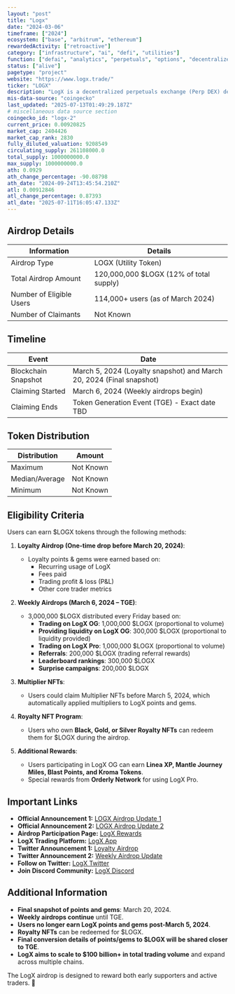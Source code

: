 ```yaml
---
layout: "post"
title: "Logx"
date: "2024-03-06"
timeframe: ["2024"]
ecosystem: ["base", "arbitrum", "ethereum"]
rewardedActivity: ["retroactive"]
category: ["infrastructure", "ai", "defi", "utilities"]
function: ["defai", "analytics", "perpetuals", "options", "decentralized-finance"]
status: ["alive"]
pagetype: "project"
website: "https://www.logx.trade/"
ticker: "LOGX"
description: "LogX is a decentralized perpetuals exchange (Perp DEX) designed for efficient, on-chain perpetual contract trading with deep liquidity and robust trading infrastructure."
mis-data-source: "coingecko"
last_updated: "2025-07-13T01:49:29.187Z"
# miscellaneous data source section
coingecko_id: "logx-2"
current_price: 0.00920825
market_cap: 2404426
market_cap_rank: 2830
fully_diluted_valuation: 9208549
circulating_supply: 261108000.0
total_supply: 1000000000.0
max_supply: 1000000000.0
ath: 0.0929
ath_change_percentage: -90.08798
ath_date: "2024-09-24T13:45:54.210Z"
atl: 0.00912846
atl_change_percentage: 0.87393
atl_date: "2025-07-11T16:05:47.133Z"
---
```


## Airdrop Details

| Information              | Details                                 |
| ------------------------ | --------------------------------------- |
| Airdrop Type             | LOGX (Utility Token)                    |
| Total Airdrop Amount     | 120,000,000 $LOGX (12% of total supply) |
| Number of Eligible Users | 114,000+ users (as of March 2024)       |
| Number of Claimants      | Not Known                               |

## Timeline

| Event               | Date                                                                 |
| ------------------- | -------------------------------------------------------------------- |
| Blockchain Snapshot | March 5, 2024 (Loyalty snapshot) and March 20, 2024 (Final snapshot) |
| Claiming Started    | March 6, 2024 (Weekly airdrops begin)                                |
| Claiming Ends       | Token Generation Event (TGE) - Exact date TBD                        |

## Token Distribution

| Distribution   | Amount    |
| -------------- | --------- |
| Maximum        | Not Known |
| Median/Average | Not Known |
| Minimum        | Not Known |

## Eligibility Criteria

Users can earn $LOGX tokens through the following methods:

1. **Loyalty Airdrop (One-time drop before March 20, 2024)**:

   - Loyalty points & gems were earned based on:
     - Recurring usage of LogX
     - Fees paid
     - Trading profit & loss (P&L)
     - Other core trader metrics

2. **Weekly Airdrops (March 6, 2024 – TGE)**:

   - 3,000,000 $LOGX distributed every Friday based on:
     - **Trading on LogX OG**: 1,000,000 $LOGX (proportional to volume)
     - **Providing liquidity on LogX OG**: 300,000 $LOGX (proportional to liquidity provided)
     - **Trading on LogX Pro**: 1,000,000 $LOGX (proportional to volume)
     - **Referrals**: 200,000 $LOGX (trading referral rewards)
     - **Leaderboard rankings**: 300,000 $LOGX
     - **Surprise campaigns**: 200,000 $LOGX

3. **Multiplier NFTs**:

   - Users could claim Multiplier NFTs before March 5, 2024, which automatically applied multipliers to LogX points and gems.

4. **Royalty NFT Program**:

   - Users who own **Black, Gold, or Silver Royalty NFTs** can redeem them for $LOGX during the airdrop.

5. **Additional Rewards**:
   - Users participating in LogX OG can earn **Linea XP, Mantle Journey Miles, Blast Points, and Kroma Tokens**.
   - Special rewards from **Orderly Network** for using LogX Pro.

## Important Links

- **Official Announcement 1:** [LOGX Airdrop Update 1](https://logxtrade.substack.com/p/logx-airdrop-update-1)
- **Official Announcement 2:** [LOGX Airdrop Update 2](https://logxtrade.substack.com/p/logx-airdrop-update-2-road-to-tge)
- **Airdrop Participation Page:** [LogX Rewards](https://pro.logx.trade/rewards)
- **LogX Trading Platform:** [LogX App](https://app.logx.trade/airdrop)
- **Twitter Announcement 1:** [Loyalty Airdrop](https://x.com/LogX_trade/status/1761045734584144165)
- **Twitter Announcement 2:** [Weekly Airdrop Update](https://x.com/LogX_trade/status/1771095225332858914)
- **Follow on Twitter:** [LogX Twitter](https://twitter.com/LogX_trade)
- **Join Discord Community:** [LogX Discord](https://discord.gg/logx)

## Additional Information

- **Final snapshot of points and gems**: March 20, 2024.
- **Weekly airdrops continue** until TGE.
- **Users no longer earn LogX points and gems post-March 5, 2024**.
- **Royalty NFTs** can be redeemed for $LOGX.
- **Final conversion details of points/gems to $LOGX will be shared closer to TGE**.
- **LogX aims to scale to $100 billion+ in total trading volume** and expand across multiple chains.

The LogX airdrop is designed to reward both early supporters and active traders. 🚀